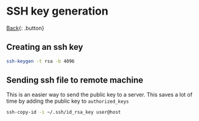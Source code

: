 # SSH key generation

[Back](../index.md){: .button}

## Creating an ssh key

```sh
ssh-keygen -t rsa -b 4096
```

## Sending ssh file to remote machine

This is an easier way to send the public key to a server. This saves a lot of time by adding the public key to `authorized_keys`

```sh
ssh-copy-id -i ~/.ssh/id_rsa_key user@host
```
